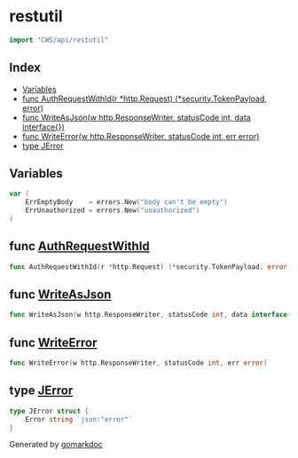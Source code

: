 <!-- Code generated by gomarkdoc. DO NOT EDIT -->

# restutil

```go
import "CWS/api/restutil"
```

## Index

- [Variables](<#variables>)
- [func AuthRequestWithId(r *http.Request) (*security.TokenPayload, error)](<#func-authrequestwithid>)
- [func WriteAsJson(w http.ResponseWriter, statusCode int, data interface{})](<#func-writeasjson>)
- [func WriteError(w http.ResponseWriter, statusCode int, err error)](<#func-writeerror>)
- [type JError](<#type-jerror>)


## Variables

```go
var (
    ErrEmptyBody    = errors.New("body can't be empty")
    ErrUnauthorized = errors.New("unauthorized")
)
```

## func [AuthRequestWithId](<https://github.com/mtnmunuklu/CWS/blob/main/api/restutil/restutil.go#L35>)

```go
func AuthRequestWithId(r *http.Request) (*security.TokenPayload, error)
```

## func [WriteAsJson](<https://github.com/mtnmunuklu/CWS/blob/main/api/restutil/restutil.go#L21>)

```go
func WriteAsJson(w http.ResponseWriter, statusCode int, data interface{})
```

## func [WriteError](<https://github.com/mtnmunuklu/CWS/blob/main/api/restutil/restutil.go#L27>)

```go
func WriteError(w http.ResponseWriter, statusCode int, err error)
```

## type [JError](<https://github.com/mtnmunuklu/CWS/blob/main/api/restutil/restutil.go#L17-L19>)

```go
type JError struct {
    Error string `json:"error"`
}
```



Generated by [gomarkdoc](<https://github.com/princjef/gomarkdoc>)
